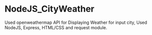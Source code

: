 # NodeJS_CityWeather

Used openweathermap API for Displaying Weather for input city, Used NodeJS, Express, HTML/CSS and request module.
